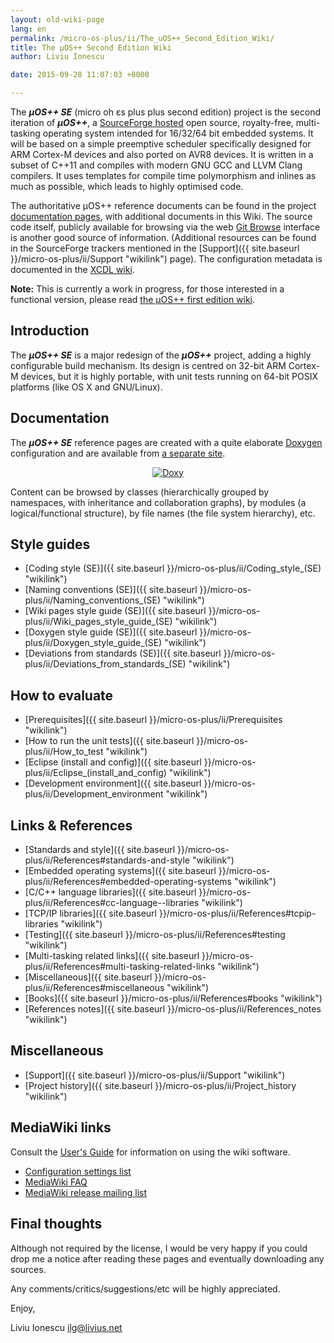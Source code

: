 ```yaml
---
layout: old-wiki-page
lang: en
permalink: /micro-os-plus/ii/The_uOS++_Second_Edition_Wiki/
title: The µOS++ Second Edition Wiki
author: Liviu Ionescu

date: 2015-09-28 11:07:03 +0000

---
```


The ***µOS++ SE*** (micro oh ɛs plus plus second edition) project is the second iteration of ***µOS++***, a [SourceForge hosted](http://sourceforge.net/projects/micro-os-plus/) open source, royalty-free, multi-tasking operating system intended for 16/32/64 bit embedded systems. It will be based on a simple preemptive scheduler specifically designed for ARM Cortex-M devices and also ported on AVR8 devices. It is written in a subset of C++11 and compiles with modern GNU GCC and LLVM Clang compilers. It uses templates for compile time polymorphism and inlines as much as possible, which leads to highly optimised code.

The authoritative µOS++ reference documents can be found in the project [documentation pages](http://micro-os-plus.sourceforge.net/doc), with additional documents in this Wiki. The source code itself, publicly available for browsing via the web [Git Browse](http://sourceforge.net/p/micro-os-plus/second/) interface is another good source of information. (Additional resources can be found in the SourceForge trackers mentioned in the [Support]({{ site.baseurl }}/micro-os-plus/ii/Support "wikilink") page). The configuration metadata is documented in the [XCDL wiki](http://xcdl.sourceforge.net/wiki/).

**Note:** This is currently a work in progress, for those interested in a functional version, please read [the µOS++ first edition wiki](http://micro-os-plus.sourceforge.net/old-wiki/).

Introduction
------------

The ***µOS++ SE*** is a major redesign of the ***µOS++*** project, adding a highly configurable build mechanism. Its design is centred on 32-bit ARM Cortex-M devices, but it is highly portable, with unit tests running on 64-bit POSIX platforms (like OS X and GNU/Linux).

Documentation
-------------

The ***µOS++ SE*** reference pages are created with a quite elaborate [Doxygen](http://www.doxygen.org/index.html) configuration and are available from [a separate site](http://micro-os-plus.sourceforge.net/doc).

<div style="text-align:center">
<a href="http://micro-os-plus.sourceforge.net/doc"><img alt="Doxy" src="{{ site.baseurl }}/assets/images/old/524px-Doxy.png" /></a>
</div>

Content can be browsed by classes (hierarchically grouped by namespaces, with inheritance and collaboration graphs), by modules (a logical/functional structure), by file names (the file system hierarchy), etc.

Style guides
------------

-   [Coding style (SE)]({{ site.baseurl }}/micro-os-plus/ii/Coding_style_(SE) "wikilink")
-   [Naming conventions (SE)]({{ site.baseurl }}/micro-os-plus/ii/Naming_conventions_(SE) "wikilink")
-   [Wiki pages style guide (SE)]({{ site.baseurl }}/micro-os-plus/ii/Wiki_pages_style_guide_(SE) "wikilink")
-   [Doxygen style guide (SE)]({{ site.baseurl }}/micro-os-plus/ii/Doxygen_style_guide_(SE) "wikilink")
-   [Deviations from standards (SE)]({{ site.baseurl }}/micro-os-plus/ii/Deviations_from_standards_(SE) "wikilink")

How to evaluate
---------------

-   [Prerequisites]({{ site.baseurl }}/micro-os-plus/ii/Prerequisites "wikilink")
-   [How to run the unit tests]({{ site.baseurl }}/micro-os-plus/ii/How_to_test "wikilink")
-   [Eclipse (install and config)]({{ site.baseurl }}/micro-os-plus/ii/Eclipse_(install_and_config) "wikilink")
-   [Development environment]({{ site.baseurl }}/micro-os-plus/ii/Development_environment "wikilink")

Links & References
------------------

-   [Standards and style]({{ site.baseurl }}/micro-os-plus/ii/References#standards-and-style "wikilink")
-   [Embedded operating systems]({{ site.baseurl }}/micro-os-plus/ii/References#embedded-operating-systems "wikilink")
-   [C/C++ language libraries]({{ site.baseurl }}/micro-os-plus/ii/References#cc-language--libraries "wikilink")
-   [TCP/IP libraries]({{ site.baseurl }}/micro-os-plus/ii/References#tcpip-libraries "wikilink")
-   [Testing]({{ site.baseurl }}/micro-os-plus/ii/References#testing "wikilink")
-   [Multi-tasking related links]({{ site.baseurl }}/micro-os-plus/ii/References#multi-tasking-related-links "wikilink")
-   [Miscellaneous]({{ site.baseurl }}/micro-os-plus/ii/References#miscellaneous "wikilink")
-   [Books]({{ site.baseurl }}/micro-os-plus/ii/References#books "wikilink")
-   [References notes]({{ site.baseurl }}/micro-os-plus/ii/References_notes "wikilink")

Miscellaneous
-------------

-   [Support]({{ site.baseurl }}/micro-os-plus/ii/Support "wikilink")
-   [Project history]({{ site.baseurl }}/micro-os-plus/ii/Project_history "wikilink")

MediaWiki links
---------------

Consult the [User's Guide](http://meta.wikimedia.org/wiki/Help:Contents) for information on using the wiki software.

-   [Configuration settings list](http://www.mediawiki.org/wiki/Manual:Configuration_settings)
-   [MediaWiki FAQ](http://www.mediawiki.org/wiki/Manual:FAQ)
-   [MediaWiki release mailing list](https://lists.wikimedia.org/mailman/listinfo/mediawiki-announce)

Final thoughts
--------------

Although not required by the license, I would be very happy if you could drop me a notice after reading these pages and eventually downloading any sources.

Any comments/critics/suggestions/etc will be highly appreciated.

Enjoy,

Liviu Ionescu <ilg@livius.net>
